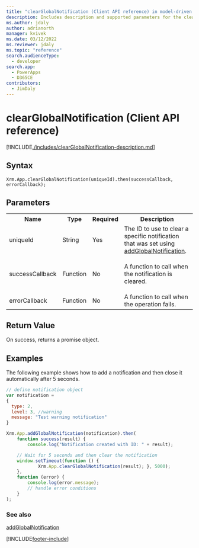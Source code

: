 ```yaml
---
title: "clearGlobalNotification (Client API reference) in model-driven apps| MicrosoftDocs"
description: Includes description and supported parameters for the clearGlobalNotification method.
ms.author: jdaly
author: adrianorth
manager: kvivek
ms.date: 03/12/2022
ms.reviewer: jdaly
ms.topic: "reference"
search.audienceType: 
  - developer
search.app: 
  - PowerApps
  - D365CE
contributors:
  - JimDaly
---
```

# clearGlobalNotification (Client API reference)

[!INCLUDE[./includes/clearGlobalNotification-description.md](./includes/clearGlobalNotification-description.md)]

## Syntax

`Xrm.App.clearGlobalNotification(uniqueId).then(successCallback, errorCallback);`

## Parameters

<table>
<tr>
<th>Name</th>
<th>Type</th>
<th>Required</th>
<th>Description</th>
</tr>
<tr>
<td>uniqueId</td>
<td>String</td>
<td>Yes</td>
<td>The ID to use to clear a specific notification that was set using <a href="addGlobalNotification.md">addGlobalNotification</a>.
</td>
</tr>
<tr>
<td>successCallback</td>
<td>Function</td>
<td>No</td>
<td><p>A function to call when the notification is cleared.</p>
</td>
</tr>
<tr>
<td>errorCallback</td>
<td>Function</td>
<td>No</td>
<td>A function to call when the operation fails.</td>
</tr>
</table>

## Return Value

On success, returns a promise object.

## Examples

The following example shows how to add a notification and then close it automatically after 5 seconds.

```JavaScript
// define notification object
var notification = 
{
  type: 2,
  level: 3, //warning
  message: "Test warning notification"
}

Xrm.App.addGlobalNotification(notification).then(
    function success(result) {
        console.log("Notification created with ID: " + result);

    // Wait for 5 seconds and then clear the notification
    window.setTimeout(function () { 
            Xrm.App.clearGlobalNotification(result); }, 5000);
    },
    function (error) {
        console.log(error.message);
        // handle error conditions
    }
);
```

### See also

[addGlobalNotification](addGlobalnotification.md)


[!INCLUDE[footer-include](../../../../../includes/footer-banner.md)]